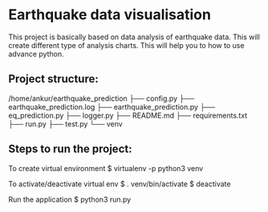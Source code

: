 Earthquake data visualisation
=============================
This project is basically based on data analysis of earthquake data. This will create different type of analysis charts.
This will help you to how to use advance python.

Project structure:
------------------

/home/ankur/earthquake_prediction
├── config.py
├── earthquake_prediction.log
├── earthquake_prediction.py
├── eq_prediction.py
├── logger.py
├── README.md
├── requirements.txt
├── run.py
├── test.py
└── venv

Steps to run the project:
-------------------------

To create virtual environment
$ virtualenv -p python3 venv

To activate/deactivate virtual env
$ . venv/bin/activate
$ deactivate

Run the application
$ python3 run.py
